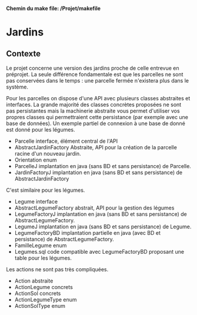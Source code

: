 
#### Chemin du make file: /Projet/makefile
# Jardins

## Contexte
Le projet concerne une version des jardins proche de celle entrevue en préprojet.
La seule différence fondamentale est que les parcelles ne sont pas conservées dans le temps : une parcelle fermée n'existera plus dans le système.



Pour les parcelles on dispose d'une API avec plusieurs classes abstraites et interfaces.
La grande majorité des classes concrètes proposées ne sont pas persistantes mais la machinerie abstraite vous permet d'utiliser vos propres classes qui permettraient cette persistance (par exemple avec une base de données). Un exemple partiel de connexion à une base de donné est donné pour les légumes.

- Parcelle                interface, élément central de l'API
- AbstractJardinFactory   Abstraite, API pour la création de la parcelle racine d'un nouveau jardin.
- Orientation             enum
- ParcelleJ               implantation en java (sans BD et sans persistance) de Parcelle.
- JardinFactoryJ          implantation en java (sans BD et sans persistance) de AbstractJardinFactory

C'est similaire pour les légumes.

- Legume                  interface
- AbstractLegumeFactory   abstrait, API pour la gestion des légumes 
- LegumeFactoryJ          implantation en java (sans BD et sans persistance) de AbstractLegumeFactory.
- LegumeJ                 implantation en java (sans BD et sans persistance) de Legume.
- LegumeFactoryBD         implantation partielle en java (avec BD et persistance) de AbstractLegumeFactory.
- FamilleLegume           enum
- Legumes.sql             code compatible avec LegumeFactoryBD proposant une table pour les légumes.

Les actions ne sont pas très compliquées.

- Action             abstraite
- ActionLegume       concrets
- ActionSol          concrets
- ActionLegumeType   enum
- ActionSolType      enum


